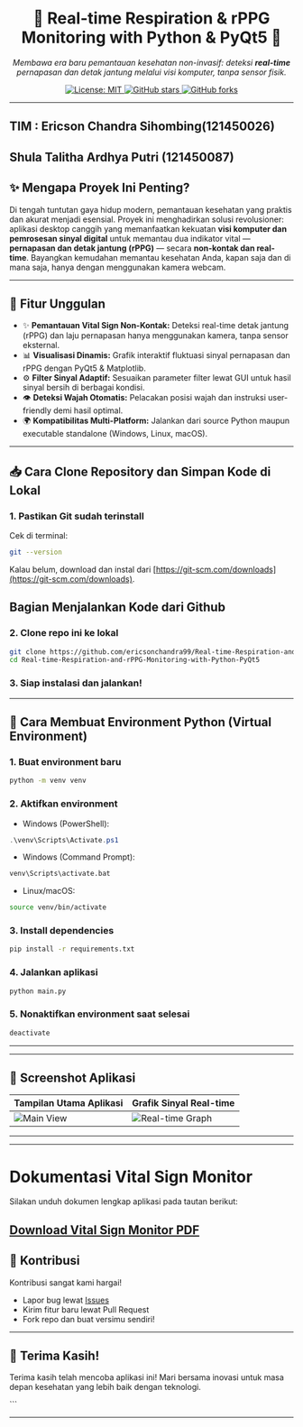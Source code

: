 <p align="center">
  <h1 align="center">🚀 Real-time Respiration & rPPG Monitoring with Python & PyQt5 🚀</h1>
  <p align="center"><i>Membawa era baru pemantauan kesehatan non-invasif: deteksi <b>real-time</b> pernapasan dan detak jantung melalui visi komputer, tanpa sensor fisik.</i></p>
  <p align="center">
    <a href="https://github.com/ericsonchandra99/Real-time-Respiration-and-rPPG-Monitoring-with-Python-PyQt5/blob/main/LICENSE">
      <img src="https://img.shields.io/badge/License-MIT-blue.svg" alt="License: MIT">
    </a>
    <a href="https://github.com/ericsonchandra99/Real-time-Respiration-and-rPPG-Monitoring-with-Python-PyQt5/stargazers">
      <img src="https://img.shields.io/github/stars/ericsonchandra99/Real-time-Respiration-and-rPPG-Monitoring-with-Python-PyQt5?style=social" alt="GitHub stars">
    </a>
    <a href="https://github.com/ericsonchandra99/Real-time-Respiration-and-rPPG-Monitoring-with-Python-PyQt5/fork">
      <img src="https://img.shields.io/github/forks/ericsonchandra99/Real-time-Respiration-and-rPPG-Monitoring-with-Python-PyQt5?style=social" alt="GitHub forks">
    </a>
  </p>
</p>


---
TIM : Ericson Chandra Sihombing(121450026)
---
Shula Talitha Ardhya Putri (121450087)
---

## ✨ Mengapa Proyek Ini Penting?

Di tengah tuntutan gaya hidup modern, pemantauan kesehatan yang praktis dan akurat menjadi esensial. Proyek ini menghadirkan solusi revolusioner: aplikasi desktop canggih yang memanfaatkan kekuatan **visi komputer dan pemrosesan sinyal digital** untuk memantau dua indikator vital — **pernapasan dan detak jantung (rPPG)** — secara **non-kontak dan real-time**. Bayangkan kemudahan memantau kesehatan Anda, kapan saja dan di mana saja, hanya dengan menggunakan kamera webcam.

---

## 🎯 Fitur Unggulan

- ✨ **Pemantauan Vital Sign Non-Kontak:** Deteksi real-time detak jantung (rPPG) dan laju pernapasan hanya menggunakan kamera, tanpa sensor eksternal.  
- 📊 **Visualisasi Dinamis:** Grafik interaktif fluktuasi sinyal pernapasan dan rPPG dengan PyQt5 & Matplotlib.  
- ⚙️ **Filter Sinyal Adaptif:** Sesuaikan parameter filter lewat GUI untuk hasil sinyal bersih di berbagai kondisi.  
- 👁️ **Deteksi Wajah Otomatis:** Pelacakan posisi wajah dan instruksi user-friendly demi hasil optimal.  
- 🌍 **Kompatibilitas Multi-Platform:** Jalankan dari source Python maupun executable standalone (Windows, Linux, macOS).  

---

## 📥 Cara Clone Repository dan Simpan Kode di Lokal

### 1. Pastikan Git sudah terinstall

Cek di terminal:

```bash
git --version
````

Kalau belum, download dan instal dari [https://git-scm.com/downloads](https://git-scm.com/downloads).

## Bagian Menjalankan Kode dari Github

### 2. Clone repo ini ke lokal

```bash
git clone https://github.com/ericsonchandra99/Real-time-Respiration-and-rPPG-Monitoring-with-Python-PyQt5.git
cd Real-time-Respiration-and-rPPG-Monitoring-with-Python-PyQt5
```

### 3. Siap instalasi dan jalankan!

---

## 🐍 Cara Membuat Environment Python (Virtual Environment) 

### 1. Buat environment baru

```bash
python -m venv venv
```

### 2. Aktifkan environment

* Windows (PowerShell):

```powershell
.\venv\Scripts\Activate.ps1
```

* Windows (Command Prompt):

```cmd
venv\Scripts\activate.bat
```

* Linux/macOS:

```bash
source venv/bin/activate
```

### 3. Install dependencies

```bash
pip install -r requirements.txt
```

### 4. Jalankan aplikasi

```bash
python main.py
```

### 5. Nonaktifkan environment saat selesai

```bash
deactivate
```

---


---

## 📸 Screenshot Aplikasi

| Tampilan Utama Aplikasi                                                                       | Grafik Sinyal Real-time                                                                                  |
| --------------------------------------------------------------------------------------------- | -------------------------------------------------------------------------------------------------------- |
| ![Main View](https://github.com/ericsonchandra99/Real-time-Respiration-and-rPPG-Monitoring-with-Python-PyQt5/blob/main/WhatsApp%20Image%202025-05-31%20at%2007.34.40.jpeg) | ![Real-time Graph](https://github.com/ericsonchandra99/Real-time-Respiration-and-rPPG-Monitoring-with-Python-PyQt5/blob/main/Untitled%20design%20(4).png) |



---

---
# Dokumentasi Vital Sign Monitor

Silakan unduh dokumen lengkap aplikasi pada tautan berikut:

[Download Vital Sign Monitor PDF](./vital%20sign%20monitor.pdf)
--- 

## 🤝 Kontribusi

Kontribusi sangat kami hargai!

* Lapor bug lewat [Issues](https://github.com/ericsonchandra99/Real-time-Respiration-and-rPPG-Monitoring-with-Python-PyQt5/issues)
* Kirim fitur baru lewat Pull Request
* Fork repo dan buat versimu sendiri!

---
## 🙏 Terima Kasih!

Terima kasih telah mencoba aplikasi ini! Mari bersama inovasi untuk masa depan kesehatan yang lebih baik dengan teknologi.

</p>
```

---


